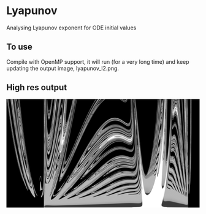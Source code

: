 # Lyapunov
Analysing Lyapunov exponent for ODE initial values

## To use

Compile with OpenMP support, it will run (for a very long time) and keep updating the output image, lyapunov_l2.png.

## High res output

![2560x1440](lyapunov_l2.png)
